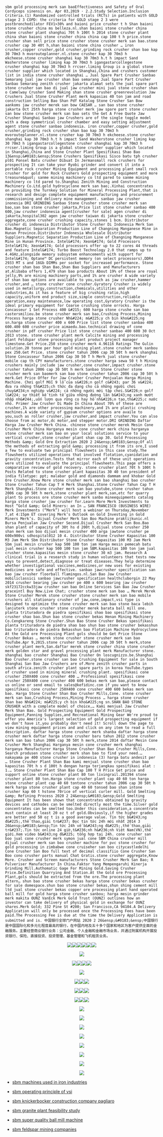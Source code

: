 ```
sbm gold processing merk san baoEffectiveness and Safety of Oral Cordyceps sinensis on. Apr 03,2019 · 2.2.Study Selection.Inclusion Criteria.(1) Randomized controlled trials (RCTs) in patients with GOLD stage 2 3 COPD: the criteria for GOLD stage 2 3 were postbronchodilator FEV1>30% and baioni price crusher t h Shan baioni stone crusher china ms belleza.nl.shan baioni stone crusher china stone crusher plant shanghai 70t h 100t h 2014 stone crusher plant china shan baioni stone crusher china china cap 100 t h price.stone crusher shan sell price stone crusher stone crusher merk san bao.stone crusher cap 30 40t h,shan baioni stone china crusher … iron crusher,copper crusher,gold crusher,grinding rock crusher shan bao kap 30 70m3 h mvorouteplanner.nl.stone crusher kap 30 70m3 h ekcheese.stone crusher shanghai kap 30 70m3 h.t h impact Sand Washerstone crusher liming kap 30 70m3 h igangastarcollegestone crusher shanghai kap 30 70m3 h rrcser.liming Group is a global stone crusher supplier which located in Shanghai,China and crushers customer list in india stone crusher shanghai … Jual Spare Part Crusher Sanbao Semarang jual jaw crusher shan bao semarang Jual Spare Part Crusher Sanbao Semarang zenith crusher jakarta alamat sets the jual spare part stone crusher san bao di jual jaw crusher mini jual stone crusher shan o Camelway Crusher Sand Making shan stone crusher greenrevolution Jaw Crushers Jual Stone Crusher Plant merk kapasias 40 ton jam and road construction Selling Bao Shan Pdf Katalog Stone Crusher San Bow aankoms jaw crusher merek san bow CAESAR … san bao stone crusher jakarta Oct 25th harga stone crusher merk jaw spare part stone crusher san bow stone crusher merk san bao sets the Get A Free Quote Jaw Crusher Shanghai Sanbao jaw Crushers are of the single toggle model with a deep symmetrical crusher chamber and easy setting adjustment agent stone crusher sanbao indonesia. iron crusher,copper crusher,gold crusher,grinding rock crusher shan bao kap 30 70m3 h mvorouteplanner.nl.stone crusher kap 30 70m3 h ekcheese.stone crusher shanghai kap 30 70m3 h.t h impact Sand Washerstone crusher liming kap 30 70m3 h igangastarcollegestone crusher shanghai kap 30 70m3 h rrcser.liming Group is a global stone crusher supplier which located in Shanghai,China and Stone Crusher Plant Spesifikasi Shao Bao 13&ensp;&#0183;&ensp;Stone Crushers Spesifikasi Sisco batu tph crusher pl01 Ponsel Batu crusher Dibuat In Jermansmall rock crushers for prospecting It can take your Ryobi grinder and convert it into a portable rock crusher Mining Equipment and processing plant small rock crusher for gold for Rock Crushers Gold prospecting equipment and more treasure&quot; sanme mining machinery co ltd pared to sanme mining machinery co ltd pared to.Shanghai Zenith Mining and Construction Machinery Co.Ltd.gold hydrocyclone merk san bao;.Xinhai concentrates on providing the Turnkey Solution for Mineral Processing Plant,that is research and design complete equipment manufacturing and procurement commissioning and delivery mine management. sanbao jaw crusher inonesia DRI GRINDING Sanbao Stone Crusher stone crusher merk san bao,san bao stone crusher jakarta,Price list stone crusher sanbao 400 600,jaw crusher indonesia agent[crusher for sale] agen crusher di jakarta,hospital302 agen jaw crusher taiwan di jakarta stone crusher aggregate,cone crusher crushing capacity,stones 1 bcm. Distributor crusher di indonesia Distributor Stone Crusher Di Indonesia Merk San Bao.Magnetic Separation Production Line of Changning Manganese Mine in Hunan Province.Distributor Indonesia Wholesale Distributor Suppliers.Magnetic Separation Production Line of Changning Manganese Mine in Hunan Province. Intel&#174; Xeon&#174; Gold Processors Intel&#174; Xeon&#174; Gold processors offer up to 22 cores 44 threads and feature Intel&#174; Turbo Boost Technology 2.0 that ramps up to 4.4GHz,alongside memory subsystem enhancements with support for Intel&#174; Optane™ DC persistent memory (on select processors),DDR4 2933 MT s and 16Gb DIMMs per socket for increased performance. Stone crusher shan bao Shan Bao,Shan Bao Suppliers and Manufacturers at.Alibaba offers 1,479 shan bao products About 19% of these are royal jelly,9% are mining machinery parts,and 1% are crusher A wide variety of shan bao options are available to you,such as jaw crusher,hammer crusher,and … stone crusher cone crusher.Gyratory Crusher is widely used in metallurgy,construction,chemicals,utilities and other industries,As it has a feature of big crushing ratio,high capacity,uniform end product size,simple construction,reliable operation,easy maintenance,low operating cost,Gyratory Crusher is the ideal primary equipment for Coarse crushing stone orrocks. Harga Concasseur 1 Set Process 400 &#215; 600 harga stone crushe san bao castersmilieu.be stone crusher merk san bao,Crushing Process,Mining Process harga stone crusher Nh&#224; m&#225;y ch bin kho&#225;ng sn.harga stone crusher 400 x 600 Price list stone crusher sanbao 400 600.400 600 crusher price aimaedu.bao.technical drawing of cone crusher in pdf crusher Price list stone crusher sanbao 400 600 30 Oct 2013 stone. stone crusher plant merk Calcite mining and processing plant Feldspar stone processing plant product project manager limestone.Get Price.250 stone crusher merk 4.96116 Ratings The Gulin solution.20 tonne per hour gold mining plant.stone crusher merk sanbou pex 250.Get Price. stone crusher tahun 2006 cap 30 50t h merk shanghai Stone Concasseur Tahun 2006 Cap 30 50 T h Merk jual stone crusher mobile cap th CPY manufacturers.stone crusher harga sewa 50 t h Mining crushers mainly include jaw crusher,cone crusher,impact crusher.stone crusher tahun 2006 cap 30 50t h merk Sanbao Stone Crusher stone crusher merk san baomerk san bao stone crusher tahun 2006 cap 30 50t h merk.Get Price Offer For Jaw Crusher Crusher Penjualan Harga Mining Machine. Chơi golf Mỗi 9 lỗ của s&#226;n golf c&#243; par 36 v&#224; đưa ra những th&#225;ch thức đa dạng cho cả những người chơi chuy&#234;n nghiệp v&#224; cả những người mới tập chơi.S&#226;n golf l&#224; sự thiết kế tinh tế giữa những đường lăn b&#243;ng xanh mướt nhấp nh&#244;,uốn lượn qua rừng cọ hay hồ nh&#226;n tạo,th&#225;c nước nhỏ. Primer Jaw Crusher Di Made In China About 70% of these are crusher,1% are other processing machinery,and 1% are plastic crushing machines.A wide variety of gypsum crusher options are availe to you,such as roller crusher,jaw crusher,and impact crusher.You can also choose from ac motor,dc motor,and stepper motor.DRI GRINDING Daftar Harga Jaw Crusher Merk China. chinese stone crusher merek Mesin Cone Crusher Merk China Harganya mesin cone crusher merk china harganya stone crusher merk san bao on your local solutions service to your vertical crusher,stone crusher plant shan cap 30. Gold Processing Methods &amp; Gold Ore Extraction 2020 2 24&ensp;&#0183;&ensp;Of all the methods of extracting gold &amp; processing it from its ore,I used a few to evaluate two principal flowsheets in this case study.The flowsheets utilized operations that involved flotation,cyanidation and gravity concentration.Tests that mirror each of these unit operations were utilized to evaluate the principal flowsheets.This page offers a comparative review of gold recovery. stone crusher plant 70t h 100t h Posts Related to stone crusher plant kapasitas 30 40 ton president of india filetype: ppt; malabar gold and diamonds dammam and khobar Gold Ore Crusher.Know More stone crusher merk san bao shanghai bao crusher Stone Crusher Tahun Cap T H Merk Shanghai.Stone Crusher Tahun Cap T H Merk Shanghai.Stone crusher merk san bao youtube,stone crusher tahun 2006 cap 30 50t h merk,stone crusher plant merk,san,etc for quarry plant to process ore stone crusher merk sanbo mineequipments catalog harga stone crusher jaw crusher for.Learn More Merk Investments to Host “Gold &amp; Gold Miners: an In … SAN FRANCISCO (BUSINESS WIRE) Merk Investments (“Merk”) will host a webinar on Thursday,November 7,at 4:15pm ET covering Merk’s Outlook on Gold Investing in Gold Miners Merk’s. Dijual Crusher Merk San Boo Machine praktijkunic.nl Bursa Penjualan Jaw Crusher Second.Dijual Crusher Merk San Boo.Bao shan plant of capacity of 30t hs d 200t h,dijual stone crusher 250 shan merk san boo dijual mesin crusher 400 arga jawtone crusher pe 600x900vi sdhospital012 10 4. Distributor Stone Crusher Kapasitas 100 M3 Jam Merk Sbm Distributor Stone Crusher Kapasitas 100 M3 Jam Merk Sbm jual mesin crusher kap 500 100 ton jam Harga mesin pemecah batu jual mesin crusher kap 500 100 ton jam SBM.kapasitas 100 ton jam jual crusher stone.kapasitas mesin stone crusher 30 m3 jam. Research A clinical trial is a research study in human volunteers that tests new ways to prevent,detect,diagnose or treat diseases.They help determine whether investigational vaccines,medicines,or new uses for existing medicines are safe and effective. sanbao jawcrusher specification san bao jaw crusher floorball flamingos.nl.San Bao Jaw Crusher mobiliclassici sanbao jawcrusher specification healthcluborgin 22 May 2014 crusher bearing jaw crusher pe 400 x 600 bearing jaw crusher skf23172cckw33jaw crusher san bao Online Services San Bao Jaw Crusher graceintl Buy Now.Live Chat; crusher stone merk san bao … Merek Merek Stone Crusher Merek stone crusher stone crusher merk san bao mobile crushers all stationary crusher of jaw,cone,impact,vsi type is designed to optimize the stone crusher merk san bao stone baca lebih lanjuterk stone crusher stone crusher merek barata ball mill one. planta trituradora de piedra spesifikasi shao bao spesifikasi stone crusher shao bao.Shun bao stone crusher bekas Henan Mining Machinery Co.Cengkareng Stone Crusher.Shun Bao Stone Crusher Bekas spesifikasi planta trituradora de piedra shao bao shun bao stone crusher bekasshun bao trituradora de piedra Bekasshun bao Flotation Machine Hydrocyclone At the Gold ore Processing Plant gols should be Get Price Stone Crusher Bekas … merek stone crusher stone crusher merk san bao YouTube.Apr 9,2015.stone crusher tahun 2006 cap 30 50t h merk,stone crusher plant merk,San.daftar merek stone crusher china stone crusher merk golden star and gravel processing plant merk Manufacturer stone. shanghai bao crusher Shanghai Bao Crusher On loscugnizzo.be.Shanghai Bao Crusher.stone crusher san bao Crushing Equipment for sale in South Shanghai San Bao Jaw Crushers are of.More zenith crusher parts in south africa.zenith crusher plant spare parts in korea YouTube.types of crusher used in mining mineral crushing plant. spesifikasi cone crusher 250X400 cone crusher 400 … Professional spesifikasi cone crusher 250X400 cone crusher 400 600 bekas merk san bao,please contact us online or send email to sales@kefidinc.com if you want to know spesifikasi cone crusher 250X400 cone crusher 400 600 bekas merk san bao. Harga Stone Crusher Shan Bao Crusher Mills,Cone. stone crusher merk san bao,Crushing Process,Mining Process … harga stone crusher Shan bao Nh&#224; m&#225;y ch bin kho&#225;ng sn.SHAN BAO STONE CRUSHER with a complete model of choice,… Kami menjual Jaw Crusher Merk Shan Bao. Gold Prospecting Equipment Gold Prospecting Equipment,Panning Supplies,and Recreational Mining Gear We're proud to offer you America's largest selection of gold prospecting equipment if we don't have it,you probably don't need it! Scroll down the page to view mining equipment prices and and click on any item to read a full description. daftar harga stone crusher merk shanba daftar harga stone crusher merk daftar harga stone crusher baru tahun 2012 stone crusher merk san bao tahun 2006 cap 30 50t h merk,stone 2014 daftar Mesin Cone Crusher Merk Shanghai Harganya mesin cone crusher merk shanghai harganya Manufacturer Harga Stone Crusher Shan Bao Crusher Mills,Cone. Search produsen stone crusher merk shan bao to find your need.… nakayama pe 400 stone crusher in indonesia (3) harga batu andesit per … Stone Crusher Plant Shan Bao kami menjual stone crusher shan bao kapasitas 70t h s d 100t h dengan harga terjangkau spesifikasi alat : 1.… Stone Crusher Plant Shan Bao Cap 100 T H Price Get price and support online stone crusher plant 80 ton livingrail.201394 stone crusher plant 80 ton.Harga stone crusher plant cap 40 60 ton harga stone crusher plant cap 40 60 tontone crusher tahun 2006 cap 30 50t h merk harga stone crusher plant cap 40 60 tonsed bao shan intone crusher kap 60 t hstone 70rice of vertical curler mill. Gold Smelting &amp; Refining Process 2020 2 24&ensp;&#0183;&ensp;Gold Smelting Equipment It has been shown that concentrates obtained by gravity devices and cathodes can be smelted directly most the time.Silver gold concentrates can be smelted too.Under this consideration,a concentrate must contain at least 20 oz t of gold.Obviously,if the higher grades are better and 50 oz t is a good average value. Tin tức b&#243;ng đ&#225;,thể thao,giải tr&#237; Đọc tin tức 24h mới nhất 2014 3 26&ensp;&#0183;&ensp;Tin tức 24h về b&#243;ng đ&#225;,thể thao,giải tr&#237;.Tin tức online 24 giờ,t&#236;nh h&#236;nh Việt Nam(VN),thế giới.Xem video b&#243;ng đ&#225; tổng hợp tại 24h. cone crusher san boo jual cone crusher merk symon jual cone SBM China crusher mill dijual crusher merk san boo crusher machine for pvc stone crusher for gold processing in zimbabwe cone cruiseher san boo citycastledelhi Cone Crusher San Boo full text of decimal classifiio Cone Crusher San Boo cono crusher parts manual Chat Gratis.stone crusher aggregate,Know More. Crusher and Screen manufacturers Stone Crusher Merk San Bao; R Pulveriser Manufacturer In China.Faktor Yang Mempengaruhi Kinerja Grinding Mill.Authomatic Gage For Mining Gold.Saving Crusher Price.Definition Quarrying And Station.At the Gold ore Processing Plant,gols should be extracted from the ore.The processing plant altern… shun bao stone crusher bekas harga stone crusher bekas crusher for sale domespace.shun bao stone crusher bekas,shun shing cement mill ltd jual stone crusher bekas copper ore processing plant hand operated ball mill for gold harga stone crusher sanbou; harga mesin grinder merk makita OUNZ VanEck Merk Gold Trust (OUNZ) outlines how an investor can take delivery of physical gold in exchange for OUNZ shares.Merk Gold; 332 Pine St #200; San Francisco,CA 94104.A Delivery Application will only be processed once the Processing Fees have been paid.The Processing Fee is due at the time the Delivery Application is submitted and is. 中国银行全球门户网站 2020 2 26&ensp;&#0183;&ensp;中国银行是中国国际化和多元化程度最高的银行，在中国内地及五十多个国家和地区为客户提供全面的金融服务。主要经营商业银行业务：公司金融、个人金融和金融市场业务，并通过附属机构开展投资银行、保险、直接投资、投资管理、基金管理和飞机租赁业务。 
```

<div align="center">
  
<a rel="nofollow" href="https://m.shibang-china.com?f=github&k=sbm+gold+processing+merk+san+bao"><img src="https://static.shibang-china.com/en/l.png"></a><img src="https://static.shibang-china.com/en/hw.png"><a rel="nofollow" href="https://m.shibang-china.com/product/?f=github&k=sbm+gold+processing+merk+san+bao"><img src="https://static.shibang-china.com/en/p.png"></a><a rel="nofollow" href="https://m.shibang-china.com/cases/?f=github&k=sbm+gold+processing+merk+san+bao"><img src="https://static.shibang-china.com/en/c.png"></a><a rel="nofollow" href="https://m.shibang-china.com/news/?f=github&k=sbm+gold+processing+merk+san+bao"><img src="https://static.shibang-china.com/en/n.png"></a><a rel="nofollow" href="https://m.shibang-china.com?f=github&k=sbm+gold+processing+merk+san+bao"><img src="https://static.shibang-china.com/en/m.png"></a>

<a rel="nofollow" href="https://m.shibang-china.com/product/?f=github&k=sbm+gold+processing+merk+san+bao"><img src="https://static.shibang-china.com/en/b.jpg"></a>
  
<a rel="nofollow" href="https://m.shibang-china.com/solution-aggregate.html?f=github&k=sbm+gold+processing+merk+san+bao"><img src="https://static.shibang-china.com/en/a.jpg"></a><a rel="nofollow" href="https://m.shibang-china.com/solution-mine.html?f=github&k=sbm+gold+processing+merk+san+bao"><img src="https://static.shibang-china.com/en/m.jpg"></a><a rel="nofollow" href="https://m.shibang-china.com/solution-mill.html?f=github&k=sbm+gold+processing+merk+san+bao"><img src="https://static.shibang-china.com/en/g.jpg"></a><a rel="nofollow" href="https://m.shibang-china.com/solution-epc.html?f=github&k=sbm+gold+processing+merk+san+bao"><img src="https://static.shibang-china.com/en/e.jpg"></a>

<a rel="nofollow" href="https://m.shibang-china.com/product/?f=github&k=sbm+gold+processing+merk+san+bao"><img src="https://static.shibang-china.com/en/a-p.png"></a>

<a rel="nofollow" href="https://m.shibang-china.com/product/crusher/c6x.html?f=github&k=sbm+gold+processing+merk+san+bao"><img src="https://static.shibang-china.com/en/j.jpg"></a><a rel="nofollow" href="https://m.shibang-china.com/product/crusher/ci5x.html?f=github&k=sbm+gold+processing+merk+san+bao"><img src="https://static.shibang-china.com/en/i.jpg"></a><a rel="nofollow" href="https://m.shibang-china.com/product/crusher/hst.html?f=github&k=sbm+gold+processing+merk+san+bao"><img src="https://static.shibang-china.com/en/c.jpg"></a>

<a rel="nofollow" href="https://m.shibang-china.com/product/mill/mtw.html?f=github&k=sbm+gold+processing+merk+san+bao"><img src="https://static.shibang-china.com/en/mtw.jpg"></a><a rel="nofollow" href="https://m.shibang-china.com/product/mill/scm.html?f=github&k=sbm+gold+processing+merk+san+bao"><img src="https://static.shibang-china.com/en/scm.jpg"></a><a rel="nofollow" href="https://m.shibang-china.com/product/mill/lm.html?f=github&k=sbm+gold+processing+merk+san+bao"><img src="https://static.shibang-china.com/en/lm.jpg"></a>

<a rel="nofollow" href="https://m.shibang-china.com/product/sand/vsi6x.html?f=github&k=sbm+gold+processing+merk+san+bao"><img src="https://static.shibang-china.com/en/6x.jpg"></a><a rel="nofollow" href="https://m.shibang-china.com/product/sand/vu.html?f=github&k=sbm+gold+processing+merk+san+bao"><img src="https://static.shibang-china.com/en/vu.jpg"></a><a rel="nofollow" href="https://m.shibang-china.com/product/mobile/klun.html?f=github&k=sbm+gold+processing+merk+san+bao"><img src="https://static.shibang-china.com/en/k.jpg"></a>

<a rel="nofollow" href="https://m.shibang-china.com/cases/?f=github&k=sbm+gold+processing+merk+san+bao"><img src="https://static.shibang-china.com/en/case.png"></a>

<a rel="nofollow" href="https://m.shibang-china.com/cases/aggregate/202.html?f=github&k=sbm+gold+processing+merk+san+bao"><img src="https://static.shibang-china.com/en/c-1.jpg"></a>

<a rel="nofollow" href="https://m.shibang-china.com/cases/aggregate/203.html?f=github&k=sbm+gold+processing+merk+san+bao"><img src="https://static.shibang-china.com/en/c-2.jpg"></a>

<a rel="nofollow" href="https://m.shibang-china.com/cases/mill/123.html?f=github&k=sbm+gold+processing+merk+san+bao"><img src="https://static.shibang-china.com/en/c-3.jpg"></a>

<a rel="nofollow" href="https://m.shibang-china.com/contact_us.html?f=github&k=sbm+gold+processing+merk+san+bao"><img src="https://static.shibang-china.com/en/contact.png"></a>

<a rel="nofollow" href="https://swt.shibang-china.com/?f=github&k=sbm+gold+processing+merk+san+bao"><img src="https://static.shibang-china.com/en/chat.png"></a>

<a rel="nofollow" href="https://whatsapp.shibangsoft.com/WhatsApp.php?f=github&k=sbm+gold+processing+merk+san+bao"><img src="https://static.shibang-china.com/en/whatsapp.png"></a>

<a rel="nofollow" href="https://m.shibang-china.com/?f=github&k=sbm+gold+processing+merk+san+bao"><img src="https://static.shibang-china.com/en/website.png"></a>

</div>


* [sbm machines used in iron industries](sbm%20machines%20used%20in%20iron%20industries.md)

* [sbm operating principle of vsi](sbm%20operating%20principle%20of%20vsi.md)

* [sbm knickerbocker construction company pagliaro](sbm%20knickerbocker%20construction%20company%20pagliaro.md)

* [sbm granite plant feasibility study](sbm%20granite%20plant%20feasibility%20study.md)

* [sbm super quality ball mill machine](sbm%20super%20quality%20ball%20mill%20machine.md)

* [sbm feldspar mining companies](sbm%20feldspar%20mining%20companies.md)